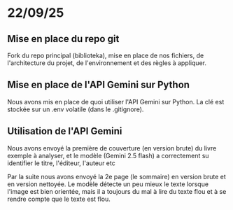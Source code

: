 # 22/09/25

## Mise en place du repo git
Fork du repo principal (biblioteka), mise en place de nos fichiers, de l'architecture du projet, de l'environnement et des règles à appliquer.

## Mise en place de l'API Gemini sur Python
Nous avons mis en place de quoi utiliser l'API Gemini sur Python.
La clé est stockée sur un .env volatile (dans le .gitignore).

## Utilisation de l'API Gemini
Nous avons envoyé la première de couverture (en version brute) du livre exemple à analyser, et le modèle (Gemini 2.5 flash) a correctement su identifier le titre, l'éditeur, l'auteur etc

Par la suite nous avons envoyé la 2e page (le sommaire) en version brute et en version nettoyée.
Le modèle détecte un peu mieux le texte lorsque l'image est bien orientée, mais il a toujours du mal à lire du texte flou et à se rendre compte que le texte est flou.